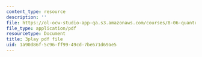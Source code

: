 ```yaml
---
content_type: resource
description: ''
file: https://ol-ocw-studio-app-qa.s3.amazonaws.com/courses/8-06-quantum-physics-iii-spring-2018/1a90d86f5c96ff9949cd7be671d69ae5_OZXEb8FxZQ.pdf
file_type: application/pdf
resourcetype: Document
title: 3play pdf file
uid: 1a90d86f-5c96-ff99-49cd-7be671d69ae5
---
```

